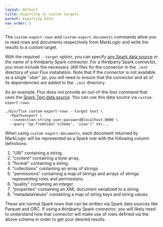 ```yaml
---
layout: default
title: Exporting to custom targets
parent: Exporting Data
nav_order: 5
---
```


The `custom-export-rows` and `custom-export-documents` commands allow you to read rows and documents respectively from 
MarkLogic and write the results to a custom target.

With the required `--target` option, you can specify
[any Spark data source](https://spark.apache.org/docs/latest/sql-data-sources.html) or the name of a thirdparty Spark
connector. For a thirdparty Spark connector, you must include the necessary JAR files for the connector in the
`./ext` directory of your Flux installation. Note that if the connector is not available as a single "uber" jar, you
will need to ensure that the connector and all of its dependencies are added to the `./ext` directory.

As an example, Flux does not provide an out-of-the-box command that uses the
[Spark Text data source](https://spark.apache.org/docs/latest/sql-data-sources-text.html). You can use this data source
via `custom-export-rows`:

```
./bin/flux custom-export-rows --target text \
  -Ppath=export \
  --connection-string user:password@localhost:8000 \
  --query "op.fromView('schema', 'view')" etc...
```

When using `custom-export-documents`, each document returned by MarkLogic will be represented as a Spark row with 
the following column definitions:

1. "URI" containing a string. 
2. "content" containing a byte array.
3. "format" containing a string. 
4. "collections" containing an array of strings.
5. "permissions" containing a map of strings and arrays of strings representing roles and permissions. 
6. "quality" containing an integer.
7. "properties" containing an XML document serialized to a string.
8. "metadataValues" containing a map of string keys and string values.

These are normal Spark rows that can be written via Spark data sources like Parquet and ORC. If using a thirdparty 
Spark connector, you will likely need to understand how that connector will make use of rows defined via the above 
schema in order to get your desired results. 

